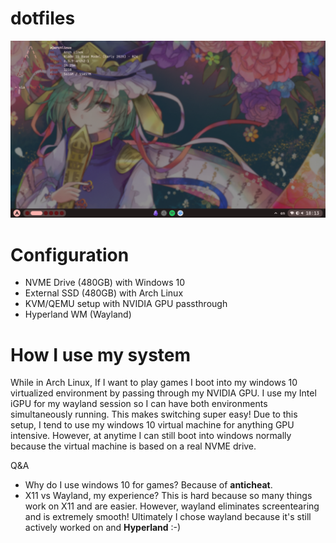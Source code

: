 # dotfiles
![interface](screenshots/interface.png)

# Configuration
- NVME Drive (480GB) with Windows 10
- External SSD (480GB) with Arch Linux
- KVM/QEMU setup with NVIDIA GPU passthrough
- Hyperland WM (Wayland)

# How I use my system
While in Arch Linux, If I want to play games I boot into my windows 10 virtualized environment by passing through my NVIDIA GPU. I use my Intel iGPU for my wayland session so I can have both environments simultaneously running. This makes switching super easy! Due to this setup, I tend to use my windows 10 virtual machine for anything GPU intensive.
However, at anytime I can still boot into windows normally because the virtual machine is based on a real NVME drive.

Q&A
- Why do I use windows 10 for games? Because of **anticheat**.
- X11 vs Wayland, my experience? This is hard because so many things work on X11 and are easier. However, wayland eliminates screentearing and is extremely smooth! Ultimately I chose wayland because it's still actively worked on and **Hyperland** :-)
